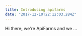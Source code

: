 ```yaml
---
title: Introducing apifarms
date: "2017-12-10T22:12:03.284Z"
---
```



Hi there, we're ApiFarms and we ...